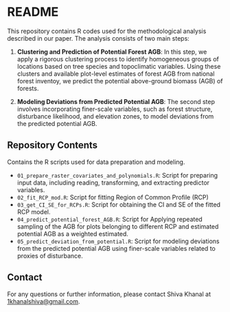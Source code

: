 # README
This repository contains R codes used for the methodological analysis described in our paper. The analysis consists of two main steps:
1. **Clustering and Prediction of Potential Forest AGB**: In this step, we apply a rigorous clustering process to identify homogeneous groups of locations based on tree species and topoclimatic variables. Using these clusters and available plot-level estimates of forest AGB from national forest inventoy, we predict the potential above-ground biomass (AGB) of forests.
  
2. **Modeling Deviations from Predicted Potential AGB**: The second step involves incorporating finer-scale variables, such as forest structure, disturbance likelihood, and elevation zones, to model deviations from the predicted potential AGB.

## Repository Contents
Contains the R scripts used for data preparation and modeling.
  - `01_prepare_raster_covariates_and_polynomials.R`: Script for preparing input data, including reading, transforming, and extracting predictor variables.
  - `02_fit_RCP_mod.R`: Script for fitting Region of Common Profile (RCP)
  - `03_get_CI_SE_for_RCPs.R`:  Script for obtaining the CI and SE of the fitted RCP model. 
  - `04_predict_potential_forest_AGB.R`: Script for Applying repeated sampling of the AGB for plots belonging to different RCP and estimated potential AGB as a weighted estimated. 
  - `05_predict_deviation_from_potential.R`: Script for modeling deviations from the predicted potential AGB using finer-scale variables related to  proxies of  disturbance.

## Contact
For any questions or further information, please contact Shiva Khanal at 1khanalshiva@gmail.com.

